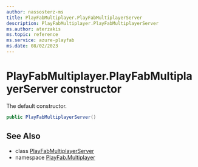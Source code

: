 ```yaml
---
author: nassosterz-ms
title: PlayFabMultiplayer.PlayFabMultiplayerServer
description: PlayFabMultiplayer.PlayFabMultiplayerServer
ms.author: aterzakis
ms.topic: reference
ms.service: azure-playfab
ms.date: 08/02/2023
---
```


# PlayFabMultiplayer.PlayFabMultiplayerServer constructor

The default constructor.

```csharp
public PlayFabMultiplayerServer()
```

## See Also

* class [PlayFabMultiplayerServer](../PlayFabMultiplayer.PlayFabMultiplayerServer.md)
* namespace [PlayFab.Multiplayer](../../PlayFabMultiplayerSDK.md)

